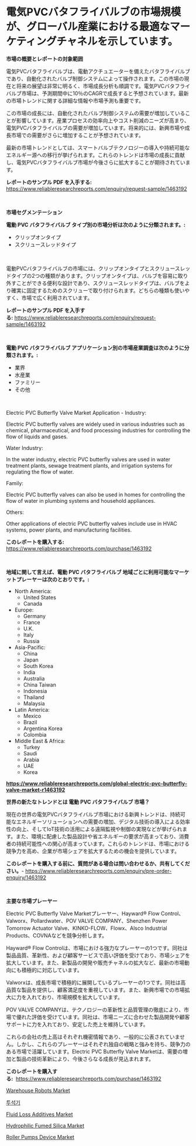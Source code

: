 <p><h1>電気PVCバタフライバルブの市場規模が、グローバル産業における最適なマーケティングチャネルを示しています。</h1></p><p><strong>市場の概要とレポートの対象範囲</strong></p>
<p><p>電気PVCバタフライバルブは、電動アクチュエーターを備えたバタフライバルブであり、自動化されたバルブ制御システムによって操作されます。この市場の現在と将来の展望は非常に明るく、市場成長分析も順調です。電気PVCバタフライバルブ市場は、予測期間中に10％のCAGRで成長すると予想されています。最新の市場トレンドに関する詳細な情報や市場予測も重要です。</p><p>この市場の成長には、自動化されたバルブ制御システムの需要が増加していることが影響しています。産業プロセスの効率向上やコスト削減のニーズが高まり、電気PVCバタフライバルブの需要が増加しています。将来的には、新興市場や成長市場での需要がさらに増加することが予想されています。</p><p>最新の市場トレンドとしては、スマートバルブテクノロジーの導入や持続可能なエネルギー源への移行が挙げられます。これらのトレンドは市場の成長に貢献し、電気PVCバタフライバルブ市場が今後さらに拡大することが期待されています。</p></p>
<p><strong>レポートのサンプル PDF を入手する:</strong> <a href="https://www.reliableresearchreports.com/enquiry/request-sample/1463192">https://www.reliableresearchreports.com/enquiry/request-sample/1463192</a></p>
<p>&nbsp;</p>
<p><strong>市場セグメンテーション</strong></p>
<p><strong>電動 PVC バタフライバルブ タイプ別の市場分析は次のように分類されます。:</strong></p>
<p><ul><li>クリップオンタイプ</li><li>スクリュースレッドタイプ</li></ul></p>
<p>&nbsp;</p>
<p><p>電動PVCバタフライバルブの市場には、クリップオンタイプとスクリュースレッドタイプの2つの種類があります。クリップオンタイプは、バルブを容易に取り外すことができる便利な設計であり、スクリュースレッドタイプは、バルブをより確実に固定するためのスクリューで取り付けられます。どちらの種類も使いやすく、市場で広く利用されています。</p></p>
<p><strong>レポートのサンプル PDF を入手する:</strong>&nbsp;<a href="https://www.reliableresearchreports.com/enquiry/request-sample/1463192">https://www.reliableresearchreports.com/enquiry/request-sample/1463192</a></p>
<p>&nbsp;</p>
<p><strong> 電動 PVC バタフライバルブ アプリケーション別の市場産業調査は次のように分類されます。:</strong></p>
<p><ul><li>業界</li><li>水産業</li><li>ファミリー</li><li>その他</li></ul></p>
<p>&nbsp;</p>
<p><p>Electric PVC Butterfly Valve Market Application - Industry:</p><p>Electric PVC butterfly valves are widely used in various industries such as chemical, pharmaceutical, and food processing industries for controlling the flow of liquids and gases.</p><p>Water Industry:</p><p>In the water industry, electric PVC butterfly valves are used in water treatment plants, sewage treatment plants, and irrigation systems for regulating the flow of water.</p><p>Family:</p><p>Electric PVC butterfly valves can also be used in homes for controlling the flow of water in plumbing systems and household appliances.</p><p>Others:</p><p>Other applications of electric PVC butterfly valves include use in HVAC systems, power plants, and manufacturing facilities.</p></p>
<p><strong>このレポートを購入する:</strong>&nbsp; <a href="https://www.reliableresearchreports.com/purchase/1463192">https://www.reliableresearchreports.com/purchase/1463192</a></p>
<p>&nbsp;</p>
<p><strong>地域に関して言えば、電動 PVC バタフライバルブ 地域ごとに利用可能なマーケットプレーヤーは次のとおりです。:</strong></p>
<p><ul>
    <li>
        North America:
        <ul>
            <li>United States</li>
            <li>Canada</li>
        </ul>
    </li>
    <li>
        Europe:
        <ul>
            <li>Germany</li>
            <li>France</li>
            <li>U.K.</li>
            <li>Italy</li>
            <li>Russia</li>
        </ul>
    </li>
    <li>
        Asia-Pacific:
        <ul>
            <li>China</li>
            <li>Japan</li>
            <li>South Korea</li>
            <li>India</li>
            <li>Australia</li>
            <li>China Taiwan</li>
            <li>Indonesia</li>
            <li>Thailand</li>
            <li>Malaysia</li>
        </ul>
    </li>
    <li>
        Latin America:
        <ul>
            <li>Mexico</li>
            <li>Brazil</li>
            <li>Argentina Korea</li>
            <li>Colombia</li>
        </ul>
    </li>
    <li>
        Middle East & Africa:
        <ul>
            <li>Turkey</li>
            <li>Saudi</li>
            <li>Arabia</li>
            <li>UAE</li>
            <li>Korea</li>
        </ul>
    </li>
    </ul></p>
<p><strong><a href="https://www.reliableresearchreports.com/global-electric-pvc-butterfly-valve-market-r1463192">https://www.reliableresearchreports.com/global-electric-pvc-butterfly-valve-market-r1463192</a></strong>&nbsp;</p>
<p><strong>世界の新たなトレンドとは 電動 PVC バタフライバルブ 市場？</strong></p>
<p><p>現在の世界の電気PVCバタフライバルブ市場における新興トレンドは、持続可能なエネルギーソリューションへの需要の増加、デジタル技術の導入による効率性の向上、そしてIoT技術の活用による遠隔監視や制御の実現などが挙げられます。また、環境に配慮した製品設計や省エネルギーの要求が高まっており、消費者の持続可能性への関心が高まっています。これらのトレンドは、市場における競争力を高め、企業が市場シェアを拡大するための機会を提供しています。</p></p>
<p><strong>このレポートを購入する前に、質問がある場合は問い合わせるか、共有してください。</strong>- <a href="https://www.reliableresearchreports.com/enquiry/pre-order-enquiry/1463192">https://www.reliableresearchreports.com/enquiry/pre-order-enquiry/1463192</a></p>
<p>&nbsp;</p>
<p><strong>主要な市場プレーヤー</strong></p>
<p><p>Electric PVC Butterfly Valve Marketプレーヤー、Hayward® Flow Control、Valworx、Pollardwater、POV VALVE COMPANY、Shenzhen Power Tomorrow Actuator Valve、KINKO-FLOW、Flowx、Alsco Industrial Products、COVNAなどを競争分析します。</p><p>Hayward® Flow Controlは、市場における強力なプレーヤーの1つです。同社は製品品質、革新性、および顧客サービスで高い評価を受けており、市場シェアを拡大しています。また、新製品の開発や販売チャネルの拡大など、最新の市場動向にも積極的に対応しています。</p><p>Valworxは、成長市場で積極的に展開しているプレーヤーの1つです。同社は高品質な製品を提供し、顧客満足度を重視しています。また、新興市場での市場拡大に力を入れており、市場規模を拡大しています。</p><p>POV VALVE COMPANYは、テクノロジーの革新性と品質管理の徹底により、市場で優れた評価を受けています。同社は、市場ニーズに合わせた製品開発や顧客サポートに力を入れており、安定した売上を維持しています。</p><p>これらの会社の売上高はそれぞれ機密情報であり、一般的に公表されていません。しかし、これらのプレーヤーはそれぞれ独自の戦略と強みを持ち、競争力のある市場で活躍しています。Electric PVC Butterfly Valve Marketは、需要の増加と製品の技術革新により、今後さらなる成長が見込まれます。</p></p>
<p><strong>このレポートを購入する:</strong>&nbsp;&nbsp;<a href="https://www.reliableresearchreports.com/purchase/1463192">https://www.reliableresearchreports.com/purchase/1463192</a></p>
<p><p><a href="https://view.publitas.com/reportprime-1/warehouse-robots-market-share-evolution-and-market-growth-trends-2024-2031/">Warehouse Robots Market</a></p><p><a href="https://github.com/Penelolack456456/Market-Research-Report-List-1/blob/main/502973028275.md">투석기</a></p><p><a href="https://www.linkedin.com/pulse/fluid-loss-additives-market-furnish-information-size-share-dynamics-itf5f?trackingId=5S0hVra4UgKFmTdBXiYRIg%3D%3D">Fluid Loss Additives Market</a></p><p><a href="https://issuu.com/reportprime-2/docs/hydrophilic-fumed-silica-market-size-2030.pptx">Hydrophilic Fumed Silica Market</a></p><p><a href="https://boundless-drawbridge-702.notion.site/Roller-Pumps-Device-Market-Outlook-Industry-Overview-and-Forecast-2024-to-2031-fc4b746d253d425aaf89fd38ec3999b3">Roller Pumps Device Market</a></p></p>
